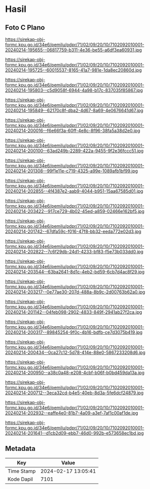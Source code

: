 # Hasil

## Foto C Plano

https://sirekap-obj-formc.kpu.go.id/34e6/pemilu/pdpr/71/02/09/20/10/7102092010001-20240214-195655--06817759-b311-4e36-be55-a6df3ea60931.jpg

https://sirekap-obj-formc.kpu.go.id/34e6/pemilu/pdpr/71/02/09/20/10/7102092010001-20240214-195725--60015537-8165-41a7-981e-1da8ec20860d.jpg

https://sirekap-obj-formc.kpu.go.id/34e6/pemilu/pdpr/71/02/09/20/10/7102092010001-20240214-195803--c5d9058f-6944-4a98-b17c-837035f85867.jpg

https://sirekap-obj-formc.kpu.go.id/34e6/pemilu/pdpr/71/02/09/20/10/7102092010001-20240214-195849--62170c8f-dba2-4d67-8a69-4e0676641d67.jpg

https://sirekap-obj-formc.kpu.go.id/34e6/pemilu/pdpr/71/02/09/20/10/7102092010001-20240214-200016--f6e66f3a-60ff-4e8c-8f96-38fa5a38d2e0.jpg

https://sirekap-obj-formc.kpu.go.id/34e6/pemilu/pdpr/71/02/09/20/10/7102092010001-20240214-200100--63ad249b-2289-422a-9455-9f2e36fccc51.jpg

https://sirekap-obj-formc.kpu.go.id/34e6/pemilu/pdpr/71/02/09/20/10/7102092010001-20240214-201308--99f1e11e-c719-4325-a99e-1089afb1bf99.jpg

https://sirekap-obj-formc.kpu.go.id/34e6/pemilu/pdpr/71/02/09/20/10/7102092010001-20240214-202855--4f4387e2-aab9-4044-b951-15aa67585d01.jpg

https://sirekap-obj-formc.kpu.go.id/34e6/pemilu/pdpr/71/02/09/20/10/7102092010001-20240214-203422--917ce729-4b02-45ed-a859-02466e162bf5.jpg

https://sirekap-obj-formc.kpu.go.id/34e6/pemilu/pdpr/71/02/09/20/10/7102092010001-20240214-201742--67dfa59c-f016-47f8-bb32-eeda772e02d3.jpg

https://sirekap-obj-formc.kpu.go.id/34e6/pemilu/pdpr/71/02/09/20/10/7102092010001-20240214-202822--7c6f29db-24d1-4233-bf83-f5e73b033dd0.jpg

https://sirekap-obj-formc.kpu.go.id/34e6/pemilu/pdpr/71/02/09/20/10/7102092010001-20240214-203544--63ba2641-8d1c-4eb2-bd59-6cb7d4ac8f29.jpg

https://sirekap-obj-formc.kpu.go.id/34e6/pemilu/pdpr/71/02/09/20/10/7102092010001-20240214-203217--0e77ae30-207d-488a-8b9c-2d00763b62a0.jpg

https://sirekap-obj-formc.kpu.go.id/34e6/pemilu/pdpr/71/02/09/20/10/7102092010001-20240214-201142--04feb098-2902-4833-849f-2941ab27f2ca.jpg

https://sirekap-obj-formc.kpu.go.id/34e6/pemilu/pdpr/71/02/09/20/10/7102092010001-20240214-200317--89845254-9f0c-4b16-bdfb-ce7d3075b419.jpg

https://sirekap-obj-formc.kpu.go.id/34e6/pemilu/pdpr/71/02/09/20/10/7102092010001-20240214-200434--0ca27c12-5d78-414e-88e0-5867233208d6.jpg

https://sirekap-obj-formc.kpu.go.id/34e6/pemilu/pdpr/71/02/09/20/10/7102092010001-20240214-200950--a38c0a48-e208-4cbf-b06f-b0bd459da13a.jpg

https://sirekap-obj-formc.kpu.go.id/34e6/pemilu/pdpr/71/02/09/20/10/7102092010001-20240214-200712--3eca32cd-b4e5-40eb-8d3a-5fe6dcf24879.jpg

https://sirekap-obj-formc.kpu.go.id/34e6/pemilu/pdpr/71/02/09/20/10/7102092010001-20240214-202932--eaffe4e0-81b7-4a09-a3ef-7af1c00af1de.jpg

https://sirekap-obj-formc.kpu.go.id/34e6/pemilu/pdpr/71/02/09/20/10/7102092010001-20240214-201641--d1cb2d09-ebb7-46d0-992b-e573658ec1bd.jpg


## Metadata

| Key        | Value               |
| ---------- | ------------------- |
| Time Stamp | 2024-02-17 13:05:41 |
| Kode Dapil | 7101                |



